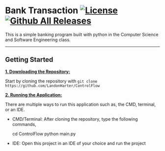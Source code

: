 # Bank Transaction [![License](https://img.shields.io/github/license/LandonHarter/ControlFlow)](https://github.com/LandonHarter/ControlFlow/blob/master/LICENSE) [![Github All Releases](https://img.shields.io/github/downloads/LandonHarter/ControlFlow/total.svg)]()

This is a simple banking program built with python in the Computer Science and Software Engineering class.

***

## Getting Started

<ins>**1. Downloading the Repository:**</ins>

Start by cloning the repository with `git clone https://github.com/LandonHarter/ControlFlow`

<ins>**2. Running the Application:**</ins>

There are multiple ways to run this application such as, the CMD, terminal, or an IDE.

- CMD/Terminal: After cloning the repository, type the following commands,


    cd ControlFlow
    python main.py

- IDE: Open this project in an IDE of your choice and run the project